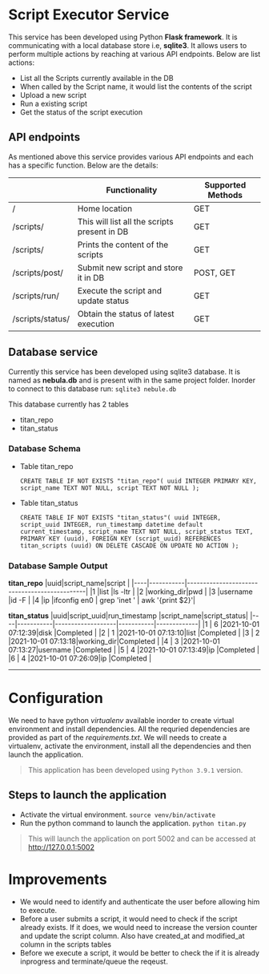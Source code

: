 # Script Executor Service
This service has been developed using Python **Flask framework**. It is communicating with a local database store i.e, **sqlite3**. It allows users to perform multiple actions by reaching at various API endpoints. Below are list actions:
- List all the Scripts currently available in the DB
- When called by the Script name, it would list the contents of the script
- Upload a new script
- Run a existing script
- Get the status of the script execution

## API endpoints
As mentioned above this service provides various API endpoints and each has a specific function. Below are the details:

|                        |Functionality                                 |Supported Methods |
|------------------------|----------------------------------------------|------------------|
|/                       |Home location                                 |GET               |
|/scripts/               |This will list all the scripts present in DB  |GET               |
|/scripts/<name>         |Prints the content of the scripts             |GET               |
|/scripts/post/          |Submit new script and store it in DB          |POST, GET         |
|/scripts/run/<name>     |Execute the script and update status          |GET               |
|/scripts/status/<name>  |Obtain the status of latest execution         |GET               |

## Database service
Currently this service has been developed using sqlite3 database. It is named as **nebula.db** and is present with in the same project folder. Inorder to connect to this database run: `sqlite3 nebule.db`

This database currently has 2 tables
- titan_repo
- titan_status

### Database Schema
- Table titan_repo

  `CREATE TABLE IF NOT EXISTS "titan_repo"(
uuid INTEGER PRIMARY KEY,
script_name TEXT NOT NULL,
script TEXT NOT NULL
);`
- Table titan_status

  `CREATE TABLE IF NOT EXISTS "titan_status"(
    uuid INTEGER,
    script_uuid INTEGER,
    run_timestamp datetime default current_timestamp,
    script_name TEXT NOT NULL,
    script_status TEXT,
    PRIMARY KEY (uuid),
    FOREIGN KEY (script_uuid)
      REFERENCES titan_scripts (uuid)
          ON DELETE CASCADE
          ON UPDATE NO ACTION
);`

### Database Sample Output

**titan_repo**
|uuid|script_name|script                                        |
|----|-----------|----------------------------------------------|
|1   |list       |ls -ltr                                       |
|2   |working_dir|pwd                                           |
|3   |username   |id -F                                         |
|4   |ip         |ifconfig en0 | grep 'inet ' | awk '{print $2}'|

**titan_status**
|uuid|script_uuid|run_timestamp      |script_name|script_status|
|----|-----------|-------------------|-----------|-------------|
|1   |   6       |2021-10-01 07:12:39|disk       |Completed    |
|2   |   1       |2021-10-01 07:13:10|list       |Completed    |
|3   |   2       |2021-10-01 07:13:18|working_dir|Completed    |
|4   |   3       |2021-10-01 07:13:27|username   |Completed    |
|5   |   4       |2021-10-01 07:13:49|ip         |Completed    |
|6   |   4       |2021-10-01 07:26:09|ip         |Completed    |

---

# Configuration
We need to have python *virtualenv* available inorder to create virtual environment and install dependencies. All the requried dependencies are provided as part of the *requirements.txt*.
We will needs to create a virtualenv, activate the environment, install all the dependencies and then launch the application.
> This application has been developed using `Python 3.9.1` version.

## Steps to launch the application
- Activate the virtual environment. `source venv/bin/activate`
- Run the python command to launch the application. `python titan.py`
> This will launch the application on port 5002 and can be accessed at http://127.0.0.1:5002

# Improvements
- We would need to identify and authenticate the user before allowing him to execute.
- Before a user submits a script, it would need to check if the script already exists. If it does, we would need to increase the version counter and update the script column. Also have created_at and modified_at column in the scripts tables
- Before we execute a script, it would be better to check the if it is already inprogress and terminate/queue the reqeust.
